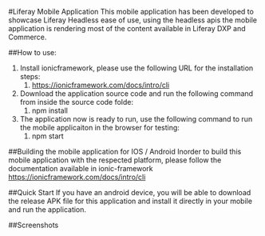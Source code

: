#Liferay Mobile Application
This mobile application has been developed to showcase Liferay Headless ease of use, 
using the headless apis the mobile application is rendering most of the content available in Liferay DXP and Commerce.


##How to use:
1. Install ionicframework, please use the following URL for the installation steps:
   1. https://ionicframework.com/docs/intro/cli
2. Download the application source code and run the following command from inside the source code folde:
   1. npm install
3. The application now is ready to run, use the following command to run the mobile applicaiton in the browser for testing:
   1. npm start

##Building the mobile application for IOS / Android
Inorder to build this mobile application with the respected platform, please follow the documentation available in ionic-framework
https://ionicframework.com/docs/intro/cli


##Quick Start
If you have an android device, you will be able to download the release APK file for this application and install it directly in your mobile and run the application.


##Screenshots

